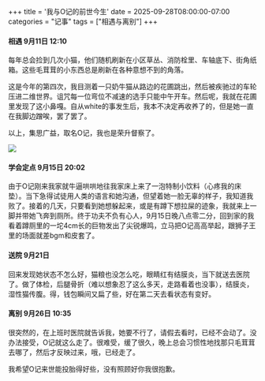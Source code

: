 +++
title = '我与O记的前世今生'
date = 2025-09-28T08:00:00-07:00
categories = "记事"
tags = ["相遇与离别"]
+++

#### 相遇 9月11日 12:10
每年总会捡到几次小猫，他们随机刷新在小区草丛、消防栓里、车轴底下、街角纸箱。这些毛茸茸的小东西总是刷新在各种意想不到的角落。

这是今年的第四次，我目测着一只奶牛猫从路边的花圃跳出，然后被疾驰过的车轮压进二维世界。诅咒每一位弯位不减速的选手只能中午开车。然后呢，我就在花圃里发现了这小鼻嘎。自从white的事发生后，我本不决定再收养了的，但是她一直在我脚边蹭唉，罢了罢了。

以上，集思广益，取名O记，我也是荣升督察了。

![](../img/O记.jpg)

#### 学会定点 9月15日 20:02
由于O记刚来我家就牛逼哄哄地往我家床上来了一泡特制小饮料（心疼我的床垫）。当下急得试徒用人类的语言和她沟通，但望着她一脸无辜的样子，我知道我败了。接着的几天，只要看到她想躲起来，或是有蹲下想拉屎的迹象，我就来上一脚并带她飞奔到厕所。终于功夫不负有心人，9月15日晚八点零二分，回到家的我看着蹲厕里的一坨4cm长的巨物发出了尖锐爆鸣，立马把O记高高举起，跟狮子王里的场面就差bgm和皮套了。

#### 送院 9月21日
回来发现她状态不怎么好，猫粮也没怎么吃，眼睛红有结膜炎，当下就送去医院了。做了体检，后腿骨折（难以想象忍了这么多天，走路看着也没事），结膜炎，湿性猫传腹。得，钱包瞬间又扁了些，好在第二天去看状态有变好。

#### 离别 9月26日 10:35
很突然的，在上班时医院就告诉我，她要不行了，请假去看时，已经不会动了。没办法接受，O记就这么走了。很难受，缓了很久，晚上总会习惯性地找那只毛茸茸去哪了，然后才反映过来，哦，已经走了。

我希望O记来世能投胎得好些，没有照顾好你我很抱歉。